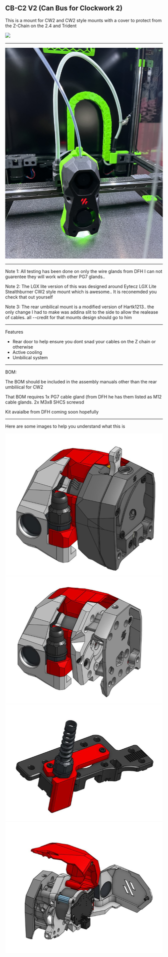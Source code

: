 
## CB-C2 V2 (Can Bus for Clockwork 2)

This is a mount for CW2 and CW2 style mounts with a cover to protect from the Z-Chain on the 2.4 and Trident

[![](https://www.paypalobjects.com/en_US/i/btn/btn_donate_LG.gif)](https://www.paypal.com/donate?hosted_button_id=EN8E4MTBQRZ3J)


---------------------------------------------------------------------------------------
![1](./Photos/v21.jpeg) 

---------------------------------------------------------------------------------------

Note 1: All testing has been done on only the wire glands from DFH I can not guarentee they will work with other PG7 glands..

Note 2: The LGX lite version of this was designed around Eytecz LGX Lite Stealthburner CW2 style mount which is awesome.. It is reconemded you check that out yourself

Note 3: The rear umbilical mount is a modified version of Hartk1213.. the only change I had to make was addina slit to the side to allow the realease of cables. all --credit for that mounts design should go to him

---------------------------------------------------------------------------------------

Features 
- Rear door to help ensure you dont snad your cables on the Z chain or otherwise
- Active cooling
- Umbilical system




--------------------------------------------------------------------------------------


BOM:

The BOM should be included in the assembly manuals other than the rear umbiliical for CW2

That BOM requires 
1x PG7 cable gland (from DFH he has them listed as M12 cable glands.
2x M3x8 SHCS screwsd

Kit avaialbe from DFH coming soon hopefully

---------------------------------------------------------------------------------------

Here are some images to help you understand what this is

![2](./Photos/v22.jpg) 
![3](./Photos/v23.jpg) 
![4](./Photos/v24.jpg) 
![5](./Photos/v25.jpg) 


